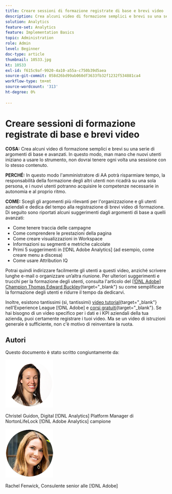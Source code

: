 ```yaml
---
title: Creare sessioni di formazione registrate di base e brevi video
description: Crea alcuni video di formazione semplici e brevi su una serie di argomenti di base e avanzati. In questo modo, man mano che nuovi utenti iniziano a usare lo strumento, non dovrai tenere ogni volta una sessione con lo stesso contenuto.
solution: Analytics
feature-set: Analytics
feature: Implementation Basics
topic: Administration
role: Admin
level: Beginner
doc-type: article
thumbnail: 10533.jpg
kt: 10533
exl-id: f615c9af-9920-4a10-a55a-c750b39d5aea
source-git-commit: 058d26bd99ab060df3633fb32f1232f534881ca4
workflow-type: tm+mt
source-wordcount: '313'
ht-degree: 0%

---
```


# Creare sessioni di formazione registrate di base e brevi video

**COSA:** Crea alcuni video di formazione semplici e brevi su una serie di argomenti di base e avanzati. In questo modo, man mano che nuovi utenti iniziano a usare lo strumento, non dovrai tenere ogni volta una sessione con lo stesso contenuto.

**PERCHÉ:** In questo modo l&#39;amministratore di AA potrà risparmiare tempo, la responsabilità della formazione degli altri utenti non ricadrà su una sola persona, e i nuovi utenti potranno acquisire le competenze necessarie in autonomia e al proprio ritmo.

**COME:** Scegli gli argomenti più rilevanti per l&#39;organizzazione e gli utenti aziendali e dedica del tempo alla registrazione di brevi video di formazione. Di seguito sono riportati alcuni suggerimenti dagli argomenti di base a quelli avanzati:

* Come tenere traccia delle campagne
* Come comprendere le prestazioni della pagina
* Come creare visualizzazioni in Workspace
* Informazioni su segmenti e metriche calcolate
* Primi 5 suggerimenti in [!DNL Adobe Analytics] (ad esempio, come creare menu a discesa)
* Come usare Attribution IQ

Potrai quindi indirizzare facilmente gli utenti a questi video, anziché scrivere lunghe e-mail o organizzare un’altra riunione. Per ulteriori suggerimenti e trucchi per la formazione degli utenti, consulta l&#39;articolo del [[!DNL Adobe] Champion Thomas Edward Buckley](https://experienceleague.adobe.com/docs/analytics-learn/tutorials/administration/key-admin-skills/simplify-training-users.html?lang=it){target="_blank"} su come semplificare la formazione degli utenti e ridurre il tempo da dedicarvi.

Inoltre, esistono tantissimi (sì, tantissimi) [video tutorial](https://experienceleague.adobe.com/docs/analytics-learn/tutorials/overview.html?lang=it){target="_blank"} nell&#39;Experience League [!DNL Adobe] e [corsi gratuiti](https://experienceleague.adobe.com/it?lang=en#dashboard/learning){target="_blank"}. Se hai bisogno di un video specifico per i dati e i KPI aziendali della tua azienda, puoi certamente registrare i tuoi video. Ma se un video di istruzioni generale è sufficiente, non c&#39;è motivo di reinventare la ruota.

## Autori

Questo documento è stato scritto congiuntamente da:

![Christel Guidon](assets/Christel-Headshot-150.png)

Christel Guidon, Digital [!DNL Analytics] Platform Manager di NortonLifeLock
[!DNL Adobe Analytics] campione

![Rachel Fenwick](assets/Rachel-Fenwick-150.png)

Rachel Fenwick, Consulente senior alle [!DNL Adobe]
